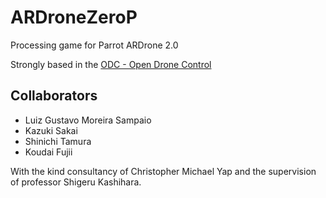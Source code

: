 ARDroneZeroP
============
Processing game for Parrot ARDrone 2.0

Strongly based in the [ODC - Open Drone Control](http://www.opendronecontrol.org/) 

## Collaborators

- Luiz Gustavo Moreira Sampaio
- Kazuki Sakai
- Shinichi Tamura 
- Koudai Fujii

With the kind consultancy of Christopher Michael Yap and the supervision of professor Shigeru Kashihara.
